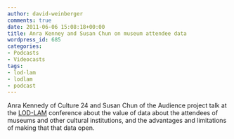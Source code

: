 ```yaml
---
author: david-weinberger
comments: true
date: 2011-06-06 15:08:18+00:00
title: Anra Kenney and Susan Chun on museum attendee data
wordpress_id: 685
categories:
- Podcasts
- Videocasts
tags:
- lod-lam
- lodlam
- podcast
---
```


Anra Kennedy of Culture 24 and Susan Chun of the Audience project talk at the [LOD-LAM](http://lod-lam.net) conference about the value of data about the attendees of museums and other cultural institutions, and the advantages and limitations of making that that data open.


